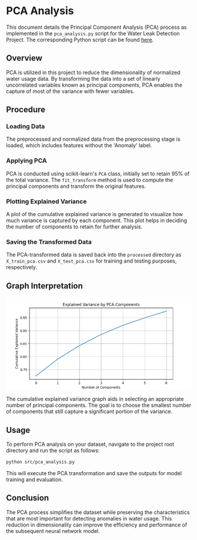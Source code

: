 # PCA Analysis

This document details the Principal Component Analysis (PCA) process as implemented in the `pca_analysis.py` script for the Water Leak Detection Project. The corresponding Python script can be found [here](../src/pca_analysis.py).

## Overview

PCA is utilized in this project to reduce the dimensionality of normalized water usage data. By transforming the data into a set of linearly uncorrelated variables known as principal components, PCA enables the capture of most of the variance with fewer variables.

## Procedure

### Loading Data
The preprocessed and normalized data from the preprocessing stage is loaded, which includes features without the 'Anomaly' label.

### Applying PCA
PCA is conducted using scikit-learn's `PCA` class, initially set to retain 95% of the total variance. The `fit_transform` method is used to compute the principal components and transform the original features.

### Plotting Explained Variance
A plot of the cumulative explained variance is generated to visualize how much variance is captured by each component. This plot helps in deciding the number of components to retain for further analysis.

### Saving the Transformed Data
The PCA-transformed data is saved back into the `processed` directory as `X_train_pca.csv` and `X_test_pca.csv` for training and testing purposes, respectively.

## Graph Interpretation

![Cumulative Explained Variance](../assets/cumulative_explained_variance.png)

The cumulative explained variance graph aids in selecting an appropriate number of principal components. The goal is to choose the smallest number of components that still capture a significant portion of the variance.

## Usage

To perform PCA analysis on your dataset, navigate to the project root directory and run the script as follows:

```bash
python src/pca_analysis.py
```

This will execute the PCA transformation and save the outputs for model training and evaluation.

## Conclusion
The PCA process simplifies the dataset while preserving the characteristics that are most important for detecting anomalies in water usage. This reduction in dimensionality can improve the efficiency and performance of the subsequent neural network model.